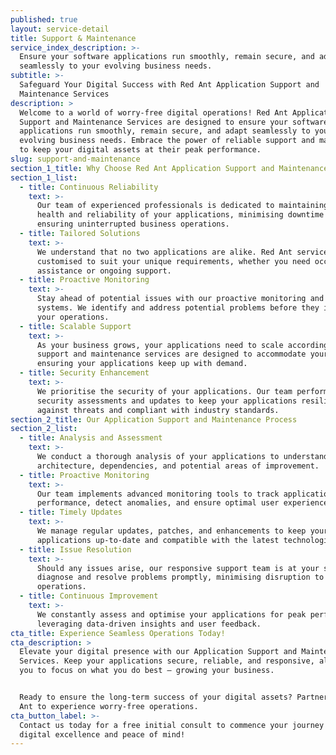 ```yaml
---
published: true
layout: service-detail
title: Support & Maintenance
service_index_description: >-
  Ensure your software applications run smoothly, remain secure, and adapt
  seamlessly to your evolving business needs.
subtitle: >-
  Safeguard Your Digital Success with Red Ant Application Support and
  Maintenance Services
description: >
  Welcome to a world of worry-free digital operations! Red Ant Application
  Support and Maintenance Services are designed to ensure your software
  applications run smoothly, remain secure, and adapt seamlessly to your
  evolving business needs. Embrace the power of reliable support and maintenance
  to keep your digital assets at their peak performance.
slug: support-and-maintenance
section_1_title: Why Choose Red Ant Application Support and Maintenance Services?
section_1_list:
  - title: Continuous Reliability
    text: >-
      Our team of experienced professionals is dedicated to maintaining the
      health and reliability of your applications, minimising downtime and
      ensuring uninterrupted business operations.
  - title: Tailored Solutions
    text: >-
      We understand that no two applications are alike. Red Ant services are
      customised to suit your unique requirements, whether you need occasional
      assistance or ongoing support.
  - title: Proactive Monitoring
    text: >-
      Stay ahead of potential issues with our proactive monitoring and alert
      systems. We identify and address potential problems before they impact
      your operations.
  - title: Scalable Support
    text: >-
      As your business grows, your applications need to scale accordingly. Our
      support and maintenance services are designed to accommodate your growth,
      ensuring your applications keep up with demand.
  - title: Security Enhancement
    text: >-
      We prioritise the security of your applications. Our team performs regular
      security assessments and updates to keep your applications resilient
      against threats and compliant with industry standards.
section_2_title: Our Application Support and Maintenance Process
section_2_list:
  - title: Analysis and Assessment
    text: >-
      We conduct a thorough analysis of your applications to understand their
      architecture, dependencies, and potential areas of improvement.
  - title: Proactive Monitoring
    text: >-
      Our team implements advanced monitoring tools to track application
      performance, detect anomalies, and ensure optimal user experiences.
  - title: Timely Updates
    text: >-
      We manage regular updates, patches, and enhancements to keep your
      applications up-to-date and compatible with the latest technologies.
  - title: Issue Resolution
    text: >-
      Should any issues arise, our responsive support team is at your service to
      diagnose and resolve problems promptly, minimising disruption to your
      operations.
  - title: Continuous Improvement
    text: >-
      We constantly assess and optimise your applications for peak performance,
      leveraging data-driven insights and user feedback.
cta_title: Experience Seamless Operations Today!
cta_description: >
  Elevate your digital presence with our Application Support and Maintenance
  Services. Keep your applications secure, reliable, and responsive, allowing
  you to focus on what you do best – growing your business.


  Ready to ensure the long-term success of your digital assets? Partner with Red
  Ant to experience worry-free operations.
cta_button_label: >-
  Contact us today for a free initial consult to commence your journey of
  digital excellence and peace of mind!
---
```


